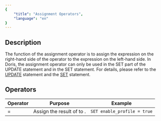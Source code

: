 ```yaml
---
{
    "title": "Assignment Operators",
    "language": "en"
}
---
```


## Description

The function of the assignment operator is to assign the expression on the right-hand side of the operator to the expression on the left-hand side. In Doris, the assignment operator can only be used in the SET part of the UPDATE statement and in the SET statement. For details, please refer to the [UPDATE](../../sql-statements/data-modification/DML/UPDATE.md) statement and the [SET](../../sql-statements/session/variable/SET-VARIABLE.md) statement.

## Operators

| Operator | Purpose | Example |
|----------|---------|---------|
| <x> = <y> | Assign the result of <y> to <x>. | `SET enable_profile = true` |